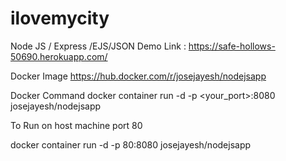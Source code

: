 # ilovemycity
Node JS / Express /EJS/JSON
Demo  Link : https://safe-hollows-50690.herokuapp.com/

Docker Image
https://hub.docker.com/r/josejayesh/nodejsapp

Docker Command
docker container run -d -p <your_port>:8080 josejayesh/nodejsapp

To Run on host machine port 80


docker container run -d -p 80:8080 josejayesh/nodejsapp 
